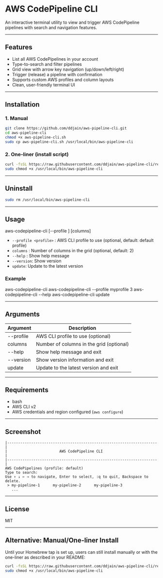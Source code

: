 # AWS CodePipeline CLI

An interactive terminal utility to view and trigger AWS CodePipeline pipelines with search and navigation features.

---

## Features
- List all AWS CodePipelines in your account
- Type-to-search and filter pipelines
- Grid view with arrow key navigation (up/down/left/right)
- Trigger (release) a pipeline with confirmation
- Supports custom AWS profiles and column layouts
- Clean, user-friendly terminal UI

---

## Installation

### 1. Manual
```sh
git clone https://github.com/ddjain/aws-pipeline-cli.git
cd aws-pipeline-cli
chmod +x aws-pipeline-cli.sh
sudo cp aws-pipeline-cli.sh /usr/local/bin/aws-pipeline-cli
```

### 2. One-liner (install script)
```sh
curl -fsSL https://raw.githubusercontent.com/ddjain/aws-pipeline-cli/refs/tags/v1.0.2/aws-pipeline-cli.sh -o /usr/local/bin/aws-pipeline-cli
sudo chmod +x /usr/local/bin/aws-pipeline-cli
```

---

## Uninstall

```sh
sudo rm /usr/local/bin/aws-pipeline-cli
```
---

## Usage

aws-codepipeline-cli [--profile <profile>] [columns]

* `--profile <profile>` : AWS CLI profile to use (optional, default: default profile)
* `columns` : Number of columns in the grid (optional, default: 2)
* `--help` : Show help message
* `--version`: Show version
* `update`: Update to the latest version

### Example

aws-codepipeline-cli
aws-codepipeline-cli --profile myprofile 3
aws-codepipeline-cli --help
aws-codepipeline-cli update

---

## Arguments

| Argument           | Description                                         |
|-------------------|-----------------------------------------------------|
| --profile <name>  | AWS CLI profile to use (optional)                   |
| columns           | Number of columns in the grid (optional)            |
| --help            | Show help message and exit                          |
| --version         | Show version information and exit                   |
| update            | Update to the latest version and exit               |

---

## Requirements
- bash
- AWS CLI v2
- AWS credentials and region configured (`aws configure`)

---

## Screenshot
```
|---------------------------------------------------------------------|
|                        AWS CodePipeline CLI                         |
|---------------------------------------------------------------------|
AWS CodePipelines (profile: default)
Type to search: 
Use ↑ ↓ ← → to navigate, Enter to select, :q to quit, Backspace to delete.
 > my-pipeline-1      my-pipeline-2      my-pipeline-3
   ...
```

---

## License
MIT 

---


## Alternative: Manual/One-liner Install

Until your Homebrew tap is set up, users can still install manually or with the one-liner as described in your README:

```sh
curl -fsSL https://raw.githubusercontent.com/ddjain/aws-pipeline-cli/refs/tags/v1.0.2/aws-pipeline-cli.sh -o /usr/local/bin/aws-pipeline-cli
sudo chmod +x /usr/local/bin/aws-pipeline-cli
```
